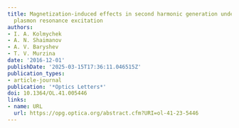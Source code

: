 ```yaml
---
title: Magnetization-induced effects in second harmonic generation under the lattice
  plasmon resonance excitation
authors:
- I. A. Kolmychek
- A. N. Shaimanov
- A. V. Baryshev
- T. V. Murzina
date: '2016-12-01'
publishDate: '2025-03-15T17:36:11.046515Z'
publication_types:
- article-journal
publication: '*Optics Letters*'
doi: 10.1364/OL.41.005446
links:
- name: URL
  url: https://opg.optica.org/abstract.cfm?URI=ol-41-23-5446
---
```

